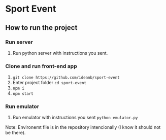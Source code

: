 # Sport Event

## How to run the project 

### Run server
1. Run python server with instructions you sent.

### Clone and run front-end app
1. `git clone https://github.com/ideanb/sport-event`
1. Enter project folder `cd sport-event`
1. `npm i`
1. `npm start`

### Run emulator
1. Run emulator with instructions you sent `python emulator.py`

Note: Environemt file is in the repository intencionally (I know it should not be there).
